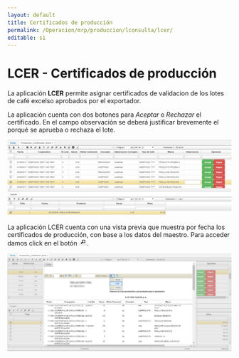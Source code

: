 ```yaml
---
layout: default
title: Certificados de producción
permalink: /Operacion/mrp/produccion/lconsulta/lcer/
editable: si
---
```


# LCER - Certificados de producción

La aplicación **LCER** permite asignar certificados de validacion de los lotes de café excelso aprobados por el exportador.  

La aplicación cuenta con dos botones para _Aceptar_ o _Rechazar_ el certificado. En el campo observación se deberá justificar brevemente el porqué se aprueba o rechaza el lote.  

![](lcer.png)

La aplicación LCER cuenta con una vista previa que muestra por fecha los certificados de producción, con base a los datos del maestro. Para acceder damos click en el botón ![](lupa.png).  

![](lcer1.png)








